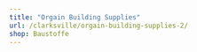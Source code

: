 ```yaml
---
title: "Orgain Building Supplies"
url: /clarksville/orgain-building-supplies-2/
shop: Baustoffe
---
```

